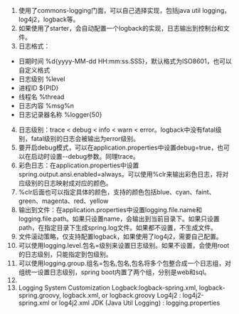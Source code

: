1. 使用了commons-logging门面，可以自己选择实现，包括java util logging，log4j2，logback等。
2. 如果使用了starter，会自动配置一个logback的实现，日志输出到控制台和文件。
3. 日志格式：
 - 日期时间 %d{yyyy-MM-dd HH:mm:ss.SSS}，默认格式为ISO8601，也可以自定义格式
 - 日志级别 %level
 - 进程ID ${PID}
 - 线程名 %thread
 - 日志内容 %msg%n
 - 日志记录器名称 %logger{50}
4. 日志级别：trace < debug < info < warn < error。logback中没有fatal级别，fatal级别的日志会被输出为error级别。
5. 要开启debug模式，可以在application.properties中设置debug=true，也可以在启动时设置--debug参数。同理trace。
6. 彩色日志：在application.properties中设置spring.output.ansi.enabled=always。可以使用%clr来输出彩色日志，将对应级别的日志映射成对应的颜色。
7. %clr后面也可以指定具体的颜色，支持的颜色包括blue、cyan、faint、green、magenta、red、yellow
8. 输出到文件：在application.properties中设置logging.file.name和logging.file.path。如果只设置name，会输出到当前目录下。如果只设置path，在指定目录下生成spring.log文件。如果都不设置，不生成文件。
9. 文件滚动策略，仅支持配置logback，如果使用了log4j2，需要自己配置。
10. 可以使用logging.level.包名=级别来设置日志级别。如果不设置，会使用root的日志级别，只能指定到包级别。
11. 可以使用logging.group.组名=包名,包名,包名将多个包整合成一个日志组，对组统一设置日志级别，spring boot内置了两个组，分别是web和sql。
12. 
13. Logging System	Customization
    Logback:logback-spring.xml, logback-spring.groovy, logback.xml, or logback.groovy
Log4j2 : log4j2-spring.xml or log4j2.xml
JDK (Java Util Logging) : logging.properties

